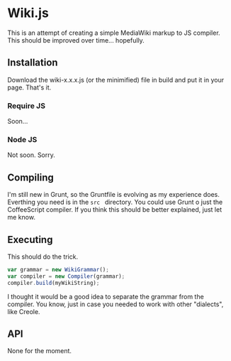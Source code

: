 # Wiki.js

This is an attempt of creating a simple MediaWiki markup to JS compiler.
This should be improved over time... hopefully.

## Installation
Download the wiki-x.x.x.js (or the minimified) file in build and put it in
your page. That's it.

### Require JS
Soon...

### Node JS
Not soon. Sorry.

## Compiling
I'm still new in Grunt, so the Gruntfile is evolving as my experience does.
Everthing you need is in the ```src ``` directory. You could use Grunt o just
the CoffeeScript compiler.
If you think this should be better explained, just let me know.

## Executing
This should do the trick.
```javascript
var grammar = new WikiGrammar();
var compiler = new Compiler(grammar);
compiler.build(myWikiString);
```
I thought it would be a good idea to separate the grammar from the compiler.
You know, just in case you needed to work with other "dialects", like Creole.

## API
None for the moment.
